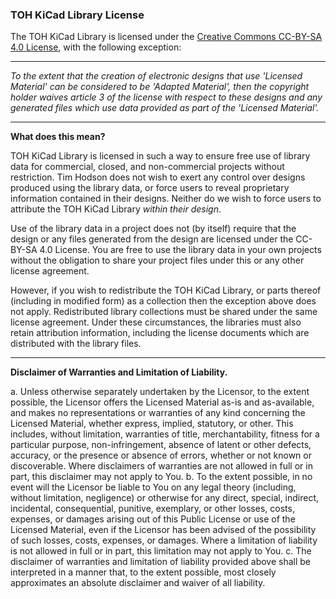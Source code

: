 ### TOH KiCad Library License

The TOH KiCad Library is licensed under the [Creative Commons CC-BY-SA 4.0 License](https://creativecommons.org/licenses/by-sa/4.0/legalcode), with the following exception:

---------

_To the extent that the creation of electronic designs that use 'Licensed Material' can be considered to be 'Adapted Material', then the copyright holder waives article 3 of the license with respect to these designs and any generated files which use data provided as part of the 'Licensed Material'._

---------


**What does this mean?**

TOH KiCad Library is licensed in such a way to ensure free use of library data for commercial, closed, and non-commercial projects without restriction. Tim Hodson does not wish to exert any control over designs produced using the library data, or force users to reveal proprietary information contained in their designs. Neither do we wish to force users to attribute the TOH KiCad Library _within their design_.

Use of the library data in a project does not (by itself) require that the design or any files generated from the design are licensed under the CC-BY-SA 4.0 License. You are free to use the library data in your own projects without the obligation to share your project files under this or any other license agreement.

However, if you wish to redistribute the TOH KiCad Library, or parts thereof (including in modified form) as a collection then the exception above does not apply. Redistributed library collections must be shared under the same license agreement. Under these circumstances, the libraries must also retain attribution information, including the license documents which are distributed with the library files.

----------------------


**Disclaimer of Warranties and Limitation of Liability.**

a. Unless otherwise separately undertaken by the Licensor, to the extent possible, the Licensor offers the Licensed Material as-is and as-available, and makes no representations or warranties of any kind concerning the Licensed Material, whether express, implied, statutory, or other. This includes, without limitation, warranties of title, merchantability, fitness for a particular purpose, non-infringement, absence of latent or other defects, accuracy, or the presence or absence of errors, whether or not known or discoverable. Where disclaimers of warranties are not allowed in full or in part, this disclaimer may not apply to You.
b. To the extent possible, in no event will the Licensor be liable to You on any legal theory (including, without limitation, negligence) or otherwise for any direct, special, indirect, incidental, consequential, punitive, exemplary, or other losses, costs, expenses, or damages arising out of this Public License or use of the Licensed Material, even if the Licensor has been advised of the possibility of such losses, costs, expenses, or damages. Where a limitation of liability is not allowed in full or in part, this limitation may not apply to You.
c. The disclaimer of warranties and limitation of liability provided above shall be interpreted in a manner that, to the extent possible, most closely approximates an absolute disclaimer and waiver of all liability.
